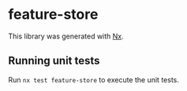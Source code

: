 # feature-store

This library was generated with [Nx](https://nx.dev).

## Running unit tests

Run `nx test feature-store` to execute the unit tests.
